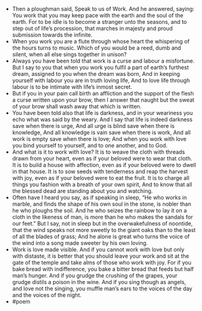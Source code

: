 - Then a ploughman said, Speak to us of Work.
  And he answered, saying:
  You work that you may keep pace with the earth and the soul of the earth.
  For to be idle is to become a stranger unto the seasons, and to step out of life’s procession, that marches in majesty and proud submission towards the infinite.
- When you work you are a flute through whose heart the whispering of the hours turns to music.
  Which of you would be a reed, dumb and silent, when all else sings together in unison?
- Always you have been told that work is a curse and labour a misfortune.
  But I say to you that when you work you fulfil a part of earth’s furthest dream, assigned to you when the dream was born,
  And in keeping yourself with labour you are in truth loving life,
  And to love life through labour is to be intimate with life’s inmost secret.
- But if you in your pain call birth an affliction and the support of the flesh a curse written upon your brow, then I answer that naught but the sweat of your brow shall wash away that which is written.
- You have been told also that life is darkness, and in your weariness you echo what was said by the weary.
  And I say that life is indeed darkness save when there is urge,
  And all urge is blind save when there is knowledge,
  And all knowledge is vain save when there is work,
  And all work is empty save when there is love;
  And when you work with love you bind yourself to yourself, and to one another, and to God.
- And what is it to work with love?
  It is to weave the cloth with threads drawn from your heart, even as if your beloved were to wear that cloth.
  It is to build a house with affection, even as if your beloved were to dwell in that house.
  It is to sow seeds with tenderness and reap the harvest with joy, even as if your beloved were to eat the fruit.
  It is to charge all things you fashion with a breath of your own spirit,
  And to know that all the blessed dead are standing about you and watching.
- Often have I heard you say, as if speaking in sleep, “He who works in marble, and finds the shape of his own soul in the stone, is nobler than he who ploughs the soil.
  And he who seizes the rainbow to lay it on a cloth in the likeness of man, is more than he who makes the sandals for our feet.”
  But I say, not in sleep but in the overwakefulness of noontide, that the wind speaks not more sweetly to the giant oaks than to the least of all the blades of grass;
  And he alone is great who turns the voice of the wind into a song made sweeter by his own loving.
- Work is love made visible.
  And if you cannot work with love but only with distaste, it is better that you should leave your work and sit at the gate of the temple and take alms of those who work with joy.
  For if you bake bread with indifference, you bake a bitter bread that feeds but half man’s hunger.
  And if you grudge the crushing of the grapes, your grudge distils a poison in the wine.
  And if you sing though as angels, and love not the singing, you muffle man’s ears to the voices of the day and the voices of the night.
- #poem